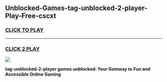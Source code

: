 
## Unblocked-Games-tag-unblocked-2-player-Play-Free-cscxt
<h3>
<a href="https://premium76.site?title=tag-unblocked-2-player&ref=23A">CLICK TO PLAY</a></h3>
<hr>

<h3>
<a href="https://premium76.site?title=tag-unblocked-2-player&ref=23A">CLICK 2 PLAY</a>
  
</h3>

<a href="https://premium76.site?title=tag-unblocked-2-player&ref=23A"><img src="https://clearcache.store/games.png"></a>


**tag-unblocked-2-player games unblocked: Your Gateway to Fun and Accessible Online Gaming**

